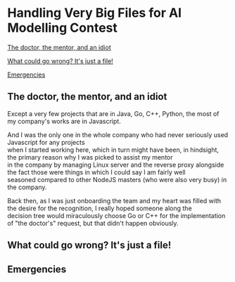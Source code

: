 # Handling Very Big Files for AI Modelling Contest

[The doctor, the mentor, and an idiot](#the-doctor-the-mentor-and-an-idiot)


[What could go wrong? It's just a file!](#what-could-go-wrong-its-just-a-file)


[Emergencies](#emergencies)


## The doctor, the mentor, and an idiot

Except a very few projects that are in Java, Go, C++, Python, the most of my company's works are in Javascript.

And I was the only one in the whole company who had never seriously used Javascript for any projects\
when I started working here, which in turn might have been, in hindsight, the primary reason why I was picked to assist my mentor\
in the company by managing Linux server and the reverse proxy alongside the fact those were things in which I could say I am fairly well\
seasoned compared to other NodeJS masters (who were also very busy) in the company.

Back then, as I was just onboarding the team and my heart was filled with the desire for the recognition, I really hoped someone along the\
decision tree would miraculously choose Go or C++ for the implementation of "the doctor's" request, but that didn't happen obviously.



## What could go wrong? It's just a file!


## Emergencies 


